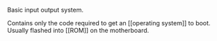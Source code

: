 Basic input output system.

Contains only the code required to get an [[operating system]] to boot. Usually flashed into [[ROM]] on the motherboard.
